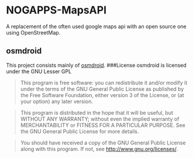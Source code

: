 NOGAPPS-MapsAPI
===============

A replacement of the often used google maps api with an open source one using OpenStreetMap.

osmdroid
--------
This project consists mainly of [osmdroid](http://code.google.com/p/osmdroid/).
###License
osmdroid is licensed under the GNU Lesser GPL
> This program is free software: you can redistribute it and/or modify
> it under the terms of the GNU General Public License as published by
> the Free Software Foundation, either version 3 of the License, or
> (at your option) any later version.

> This program is distributed in the hope that it will be useful,
> but WITHOUT ANY WARRANTY; without even the implied warranty of
> MERCHANTABILITY or FITNESS FOR A PARTICULAR PURPOSE.  See the
> GNU General Public License for more details.

> You should have received a copy of the GNU General Public License
> along with this program.  If not, see <http://www.gnu.org/licenses/>.